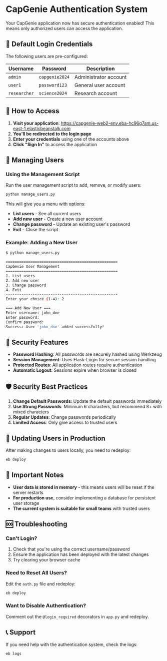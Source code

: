 # CapGenie Authentication System

Your CapGenie application now has secure authentication enabled! This means only authorized users can access the application.

## 🔐 Default Login Credentials

The following users are pre-configured:

| Username | Password | Description |
|----------|----------|-------------|
| `admin` | `capgenie2024` | Administrator account |
| `user1` | `password123` | General user account |
| `researcher` | `science2024` | Research account |

## 🚀 How to Access

1. **Visit your application**: https://capgenie-web2-env.eba-hc96g7am.us-east-1.elasticbeanstalk.com
2. **You'll be redirected to the login page**
3. **Enter your credentials** using one of the accounts above
4. **Click "Sign In"** to access the application

## 👥 Managing Users

### Using the Management Script

Run the user management script to add, remove, or modify users:

```bash
python manage_users.py
```

This will give you a menu with options:
- **List users** - See all current users
- **Add new user** - Create a new user account
- **Change password** - Update an existing user's password
- **Exit** - Close the script

### Example: Adding a New User

```bash
$ python manage_users.py

==================================================
CapGenie User Management
==================================================
1. List users
2. Add new user
3. Change password
4. Exit
--------------------------------------------------
Enter your choice (1-4): 2

=== Add New User ===
Enter username: john_doe
Enter password: 
Confirm password: 
Success: User 'john_doe' added successfully!
```

## 🔧 Security Features

- **Password Hashing**: All passwords are securely hashed using Werkzeug
- **Session Management**: Uses Flask-Login for secure session handling
- **Protected Routes**: All application routes require authentication
- **Automatic Logout**: Sessions expire when browser is closed

## 🛡️ Security Best Practices

1. **Change Default Passwords**: Update the default passwords immediately
2. **Use Strong Passwords**: Minimum 6 characters, but recommend 8+ with mixed characters
3. **Regular Updates**: Change passwords periodically
4. **Limited Access**: Only give access to trusted users

## 🔄 Updating Users in Production

After making changes to users locally, you need to redeploy:

```bash
eb deploy
```

## 🚨 Important Notes

- **User data is stored in memory** - this means users will be reset if the server restarts
- **For production use**, consider implementing a database for persistent user storage
- **The current system is suitable for small teams** with trusted users

## 🆘 Troubleshooting

### Can't Login?
1. Check that you're using the correct username/password
2. Ensure the application has been deployed with the latest changes
3. Try clearing your browser cache

### Need to Reset All Users?
Edit the `auth.py` file and redeploy:
```bash
eb deploy
```

### Want to Disable Authentication?
Comment out the `@login_required` decorators in `app.py` and redeploy.

## 📞 Support

If you need help with the authentication system, check the logs:
```bash
eb logs
``` 